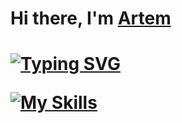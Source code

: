 <h1>Hi there, I'm <a href="https://musicguns.github.io/cv/" target="_blank">Artem</a><h1>

[![Typing SVG](https://readme-typing-svg.herokuapp.com?color=%2336BCF7&lines=I'm+a+Rails+developer)](https://musicguns.github.io/cv/)

[![My Skills](https://skillicons.dev/icons?i=ruby,rails,git,discord,docker,js,linux,postgres)](https://skillicons.dev)
